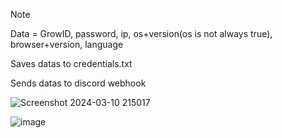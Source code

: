> [!NOTE]
> Data = GrowID, password, ip, os+version(os is not always true), browser+version, language
> 
> Saves datas to credentials.txt
> 
> Sends datas to discord webhook
>

![Screenshot 2024-03-10 215017](https://github.com/Bt08s/Growtopia-Phisher/assets/68190921/53897f1a-cc53-4394-9c5e-381ee8208939)

![image](https://github.com/Bt08s/Growtopia-Fisher/assets/68190921/8dc79b56-1373-43b6-ae11-b015898f12a4)
